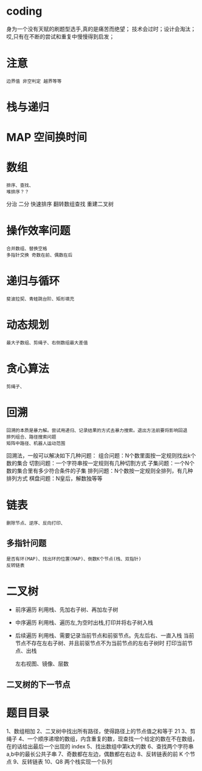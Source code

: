 # coding
  身为一个没有天赋的刷题型选手,真的是痛苦而绝望；
  技术会过时；设计会淘汰；
  哎,只有在不断的尝试和重复中慢慢得到启发；
  
#   注意
    边界值 非空判定 越界等等
  
#  栈与递归
#  MAP 空间换时间
#  数组 
    排序、查找、
    堆排序？？

  分治 
  二分 
   快速排序 翻转数组查找 重建二叉树
#   操作效率问题 
    合并数组、替换空格
    多指针交换 奇数在前、偶数在后
    
#  递归与循环
    斐波拉契、青蛙跳台阶、矩形填充
#   动态规划
    最大子数组、剪绳子、右侧数组最大差值
#   贪心算法
    剪绳子、
#   回溯
    回溯的本质是暴力解。尝试用递归、记录结果的方式去暴力搜索。退出方法前要将影响回退
    排列组合、路径搜索问题
    矩阵中路径、机器人运动范围
回溯法，一般可以解决如下几种问题：
组合问题：N个数里面按一定规则找出k个数的集合
切割问题：一个字符串按一定规则有几种切割方式
子集问题：一个N个数的集合里有多少符合条件的子集
排列问题：N个数按一定规则全排列，有几种排列方式
棋盘问题：N皇后，解数独等等




#   链表
    删除节点、逆序、反向打印、
    
##  多指针问题
    是否有环(MAP)、找出环的位置(MAP)、倒数K个节点(栈、双指针)
    反转链表
#   二叉树
* 前序遍历
    利用栈、先加右子树、再加左子树
* 中序遍历
    利用栈、遍历左,为空时出栈,打印并将右子树入栈
* 后续遍历
    利用栈、需要记录当前节点和前驱节点。先左后右、一直入栈
    当前节点不存在左右子树、并且前驱节点不为当前节点的左右子树时 
    打印当前节点、出栈

    左右视图、镜像、层数
    
##  二叉树的下一节点


#   题目目录
1、数组相加
2、二叉树中找出所有路径，使得路径上的节点值之和等于 21
3、剪绳子
4、一个顺序递增的数组，内含重复的数，现查找一个给定的数在不在数组，在的话给出最后一个出现的 index
5、找出数组中第k大的数
6、查找两个字符串a,b中的最长公共子串
7、奇数都在左边，偶数都在右边
8、反转链表的前 K 个节点
9、反转链表
10、Q8 两个栈实现一个队列